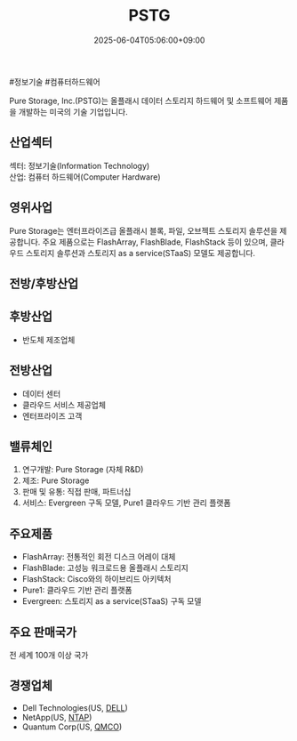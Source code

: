 ﻿---
title: "PSTG"
date: 2025-06-04T05:06:00+09:00
lastmod: 2025-06-04T05:06:00+09:00
type: docs
sidebar:
  open: true
weight: 711
---
<div style="display:none">
  <meta property="article:published_time" content="2025-06-03T20:06:00Z" />
  <meta property="article:modified_time" content="2025-06-03T20:06:00Z" />
</div>
#정보기술 #컴퓨터하드웨어

Pure Storage, Inc.(PSTG)는 올플래시 데이터 스토리지 하드웨어 및 소프트웨어 제품을 개발하는 미국의 기술 기업입니다.

## 산업섹터

섹터: 정보기술(Information Technology)  
산업: 컴퓨터 하드웨어(Computer Hardware)

## 영위사업

Pure Storage는 엔터프라이즈급 올플래시 블록, 파일, 오브젝트 스토리지 솔루션을 제공합니다. 주요 제품으로는 FlashArray, FlashBlade, FlashStack 등이 있으며, 클라우드 스토리지 솔루션과 스토리지 as a service(STaaS) 모델도 제공합니다.

## 전방/후방산업

## 후방산업

- 반도체 제조업체

## 전방산업

- 데이터 센터
- 클라우드 서비스 제공업체
- 엔터프라이즈 고객

## 밸류체인

1. 연구개발: Pure Storage (자체 R&D)
2. 제조: Pure Storage
3. 판매 및 유통: 직접 판매, 파트너십
4. 서비스: Evergreen 구독 모델, Pure1 클라우드 기반 관리 플랫폼

## 주요제품

- FlashArray: 전통적인 회전 디스크 어레이 대체
- FlashBlade: 고성능 워크로드용 올플래시 스토리지
- FlashStack: Cisco와의 하이브리드 아키텍처
- Pure1: 클라우드 기반 관리 플랫폼
- Evergreen: 스토리지 as a service(STaaS) 구독 모델

## 주요 판매국가

전 세계 100개 이상 국가

## 경쟁업체

- Dell Technologies(US, [DELL](/company-analysis/dell/))
- NetApp(US, [NTAP](/company-analysis/ntap/))
- Quantum Corp(US, [QMCO](/company-analysis/qmco/))
